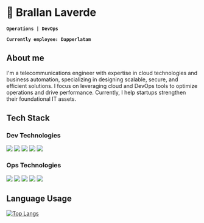 # 👾 Brallan Laverde

**`Operations | DevOps `**

**`Currently employee: Dapperlatam`**

## About me
I'm a telecommunications engineer with expertise in cloud technologies and business automation, specializing in designing scalable, secure, and efficient solutions. I focus on leveraging cloud and DevOps tools to optimize operations and drive performance. Currently, I help startups strengthen their foundational IT assets.

## Tech Stack

### Dev Technologies
<p>
<img src="https://img.shields.io/badge/typescript-%23007ACC.svg?style=for-the-badge&logo=typescript&logoColor=white">
<img src="https://img.shields.io/badge/javascript-%23323330.svg?style=for-the-badge&logo=javascript&logoColor=%23F7DF1E">
<img src="https://img.shields.io/badge/python-3670A0?style=for-the-badge&logo=python&logoColor=ffdd54">
<img src="https://img.shields.io/badge/redis-%23DD0031.svg?style=for-the-badge&logo=redis&logoColor=white">
<img src="https://img.shields.io/badge/postgres-%23316192.svg?style=for-the-badge&logo=postgresql&logoColor=white">
</p>

### Ops Technologies
<p>
<img src="https://img.shields.io/badge/Supabase-3ECF8E?style=for-the-badge&logo=supabase&logoColor=white">
<img src="https://img.shields.io/badge/AWS-%23FF9900.svg?style=for-the-badge&logo=amazon-aws&logoColor=white"/>
<img src="https://img.shields.io/badge/Cloudflare-F38020?style=for-the-badge&logo=Cloudflare&logoColor=white"/>
<img src="https://img.shields.io/badge/docker-%230db7ed.svg?style=for-the-badge&logo=docker&logoColor=white"/>
<img src="https://img.shields.io/badge/bash_script-%23121011.svg?style=for-the-badge&logo=gnu-bash&logoColor=white"/>

</p>

## Language Usage
[![Top Langs](https://github-readme-stats.vercel.app/api/top-langs/?username=Brallandev)](https://github.com/anuraghazra/github-readme-stats)